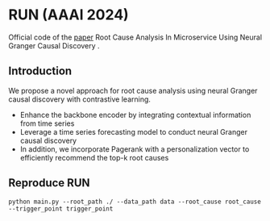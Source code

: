 # RUN (AAAI 2024)
Official code of the [paper](https://arxiv.org/abs/2402.01140) Root Cause Analysis In Microservice Using Neural Granger Causal Discovery . 

## Introduction
We propose a novel approach for root cause analysis using neural Granger causal discovery with contrastive learning.

* Enhance the backbone encoder by integrating contextual information from time series
* Leverage a time series forecasting model to conduct neural Granger causal discovery
* In addition, we incorporate Pagerank with a personalization vector to efficiently recommend the top-k root causes

## Reproduce RUN
```
python main.py --root_path ./ --data_path data --root_cause root_cause --trigger_point trigger_point
```


